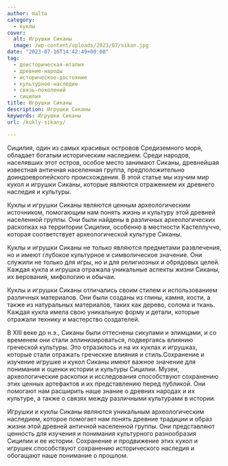 ```yaml
---
author: malta
category:
  - куклы
cover:
  alt: Игрушки Сиканы
  image: /wp-content/uploads/2023/07/sikan.jpg
date: "2023-07-16T14:42:49+00:00"
tag:
  - доисторическая-италия
  - древние-народы
  - историческое-достояние
  - культурное-наследие
  - связь-поколений
  - сицилия
title: Игрушки Сиканы
description: Игрушки Сиканы
keywords: Игрушки Сиканы
url: /kukly-sikany/

---
```

Сицилия, один из самых красивых островов Средиземного моря, обладает богатым историческим наследием. Среди народов, населявших этот остров, особое место занимают Сиканы, древнейшая известная античная населенная группа, предположительно доиндоевропейского происхождения. В этой статье мы изучим мир кукол и игрушки Сиканы, которые являются отражением их древнего наследия и культуры.

Куклы и игрушки Сиканы являются ценным археологическим источником, помогающим нам понять жизнь и культуру этой древней населенной группы. Они были найдены в различных археологических раскопках на территории Сицилии, особенно в местности Кастеллуччо, которая соответствует археологической культуре Сиканы.

Куклы и игрушки Сиканы не только являются предметами развлечения, но и имеют глубокое культурное и символическое значение. Они служили не только для игры, но и для религиозных и обрядовых целей. Каждая кукла и игрушка отражала уникальные аспекты жизни Сиканы, их верования, мифологию и обычаи.

Куклы и игрушки Сиканы отличались своим стилем и использованием различных материалов. Они были созданы из глины, камня, кости, а также из натуральных материалов, таких как дерево, солома и ткань. Каждая кукла имела свою уникальную форму и детали, которые отражали технику и мастерство создателей.

В XIII веке до н.э., Сиканы были оттеснены сикулами и элимцами, и со временем они стали эллинизироваться, подвергаясь влиянию греческой культуры. Это отразилось и на их куклах и игрушках, которые стали отражать греческие влияния и стиль.Сохранение и изучение игрушке и кукол Сиканы имеют важное значение для понимания и оценки истории и культуры Сицилии. Музеи, археологические раскопки и исследования способствуют сохранению этих ценных артефактов и их представлению перед публикой. Они помогают нам расширить наше знание о древних народах и их культуре, а также о связях между различными культурами в истории.

Игрушки и куклы Сиканы являются уникальным археологическим наследием, которое помогает нам понять древние традиции и образ жизни этой древней античной населенной группы. Они представляют ценность для изучения и понимания культурного разнообразия Сицилии и ее истории. Сохранение и продвижение этих кукол и игрушек способствуют сохранению исторического наследия и обогащают наше понимание о прошлом.
